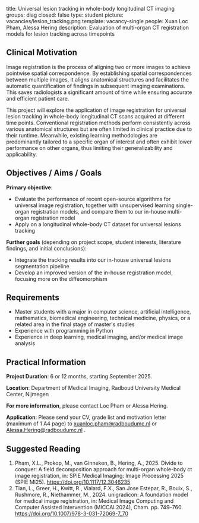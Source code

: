 title: Universal lesion tracking in whole-body longitudinal CT imaging
groups: diag
closed: false
type: student
picture: vacancies/lesion_tracking.png
template: vacancy-single
people: Xuan Loc Pham, Alessa Hering
description: Evaluation of multi-organ CT registration models for lesion tracking across timepoints

## Clinical Motivation
Image registration is the process of aligning two or more images to achieve pointwise spatial correspondence. By establishing spatial correspondences between multiple images, it aligns anatomical structures and facilitates the automatic quantification of findings in subsequent imaging examinations. This saves radiologists a significant amount of time while ensuring accurate and efficient patient care. 

This project will explore the application of image registration for universal lesion tracking in whole-body longitudinal CT scans acquired at different time points. Conventional registration methods perform consistently across various anatomical structures but are often limited in clinical practice due to their runtime. Meanwhile, existing learning methodologies are predominantly tailored to a specific organ of interest and often exhibit lower performance on other organs, thus limiting their generalizability and applicability.

## Objectives / Aims / Goals
**Primary objective**:
- Evaluate the performance of recent open-source algorithms for universal image registration, together with unsupervised learning single-organ registration models, and compare them to our in-house multi-organ registration model
- Apply on a longitudinal whole-body CT dataset for universal lesions tracking

**Further goals** (depending on project scope, student interests, literature findings, and initial conclusions):
- Integrate the tracking results into our in-house universal lesions segmentation pipeline
- Develop an improved version of the in-house registration model, focusing more on the diffeomorphism 

## Requirements
- Master students with a major in computer science, artificial intelligence, mathematics, biomedical engineering, technical medicine, physics, or a related area in the final stage of master's studies
- Experience with programming in Python
- Experience in deep learning, medical imaging, and/or medical image analysis

## Practical Information
**Project Duration**: 6 or 12 months, starting September 2025.

**Location**: Department of Medical Imaging, Radboud University Medical Center, Nijmegen

**For more information**, please contact Loc Pham or Alessa Hering.

**Application**: Please send your CV, grade list and motivation letter (maximum of 1 A4 page) to xuanloc.pham@radboudumc.nl or Alessa.Hering@radboudumc.nl .

## Suggested Reading

1.	Pham, X.L., Prokop, M., van Ginneken, B., Hering, A., 2025. Divide to conquer: A field decomposition approach for multi-organ whole-body ct image registration, in: SPIE Medical Imaging: Image Processing 2025 (SPIE MI25). https://doi.org/10.1117/12.3046235
2.	Tian, L., Greer, H., Kwitt, R., Vialard, F.X., San Jose Estepar, R., Bouix, S., Rushmore, R., Niethammer, M., 2024. unigradicon: A foundation model for medical image registration, in: Medical Image Computing and Computer Assisted Intervention (MICCAI 2024), Cham. pp. 749–760. https://doi.org/10.1007/978-3-031-72069-7_70